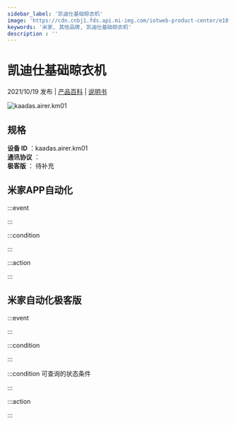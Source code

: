 ```yaml
---
sidebar_label: '凯迪仕基础晾衣机'
image: 'https://cdn.cnbj1.fds.api.mi-img.com/iotweb-product-center/e18f6745ab8676481c29cbd42d97946d_产品拟物图.png?GalaxyAccessKeyId=AKVGLQWBOVIRQ3XLEW&Expires=9223372036854775807&Signature=PxraQYN82fz9wNY7+XfX7GuqAsY='
keywords: '米家, 其他品牌, 凯迪仕基础晾衣机'
description : ''
---
```

# 凯迪仕基础晾衣机

2021/10/19 发布 | [产品百科](https://home.mi.com/webapp/content/baike/product/index.html?model=kaadas.airer.km01/) | [说明书](https://home.mi.com/views/introduction.html?model=kaadas.airer.km01&region=cn)

![kaadas.airer.km01](https://cdn.cnbj1.fds.api.mi-img.com/iotweb-product-center/e18f6745ab8676481c29cbd42d97946d_产品拟物图.png?GalaxyAccessKeyId=AKVGLQWBOVIRQ3XLEW&Expires=9223372036854775807&Signature=PxraQYN82fz9wNY7+XfX7GuqAsY=)

## 规格  
> 
**设备 ID** ：kaadas.airer.km01  
**通讯协议** ：  
**极客版**  ： 待补充 


## 米家APP自动化  

:::event  

:::

:::condition  

:::

:::action   

:::

## 米家自动化极客版  

:::event  

:::

:::condition  

:::

:::condition 可查询的状态条件  

:::

:::action  

:::

        
